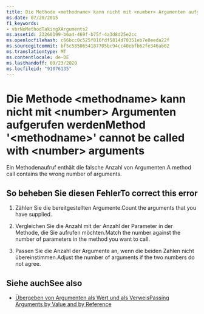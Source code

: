 ```yaml
---
title: Die Methode <methodname> kann nicht mit <number> Argumenten aufgerufen werden
ms.date: 07/20/2015
f1_keywords:
- vbrNoMethodTakingXArguments2
ms.assetid: 23260199-b6a4-469f-b75f-4a3d8d25e2cc
ms.openlocfilehash: c66bcc0c525f816fdf5814d70351eb7e8eeda22f
ms.sourcegitcommit: bf5c5850654187705bc94cc40ebfb62fe346ab02
ms.translationtype: MT
ms.contentlocale: de-DE
ms.lasthandoff: 09/23/2020
ms.locfileid: "91076135"
---
```

# <a name="method-methodname-cannot-be-called-with-number-arguments"></a><span data-ttu-id="cceb2-102">Die Methode \<methodname> kann nicht mit \<number> Argumenten aufgerufen werden</span><span class="sxs-lookup"><span data-stu-id="cceb2-102">Method '\<methodname>' cannot be called with \<number> arguments</span></span>

<span data-ttu-id="cceb2-103">Ein Methodenaufruf enthält die falsche Anzahl von Argumenten.</span><span class="sxs-lookup"><span data-stu-id="cceb2-103">A method call contains the wrong number of arguments.</span></span>  
  
## <a name="to-correct-this-error"></a><span data-ttu-id="cceb2-104">So beheben Sie diesen Fehler</span><span class="sxs-lookup"><span data-stu-id="cceb2-104">To correct this error</span></span>  
  
1. <span data-ttu-id="cceb2-105">Zählen Sie die bereitgestellten Argumente.</span><span class="sxs-lookup"><span data-stu-id="cceb2-105">Count the arguments that you have supplied.</span></span>  
  
2. <span data-ttu-id="cceb2-106">Vergleichen Sie die Anzahl mit der Anzahl der Parameter in der Methode, die Sie aufrufen möchten.</span><span class="sxs-lookup"><span data-stu-id="cceb2-106">Match the number against the number of parameters in the method you want to call.</span></span>  
  
3. <span data-ttu-id="cceb2-107">Passen Sie die Anzahl der Argumente an, wenn die beiden Zahlen nicht übereinstimmen.</span><span class="sxs-lookup"><span data-stu-id="cceb2-107">Adjust the number of arguments if the two numbers do not agree.</span></span>  
  
## <a name="see-also"></a><span data-ttu-id="cceb2-108">Siehe auch</span><span class="sxs-lookup"><span data-stu-id="cceb2-108">See also</span></span>

- [<span data-ttu-id="cceb2-109">Übergeben von Argumenten als Wert und als Verweis</span><span class="sxs-lookup"><span data-stu-id="cceb2-109">Passing Arguments by Value and by Reference</span></span>](../programming-guide/language-features/procedures/passing-arguments-by-value-and-by-reference.md)
